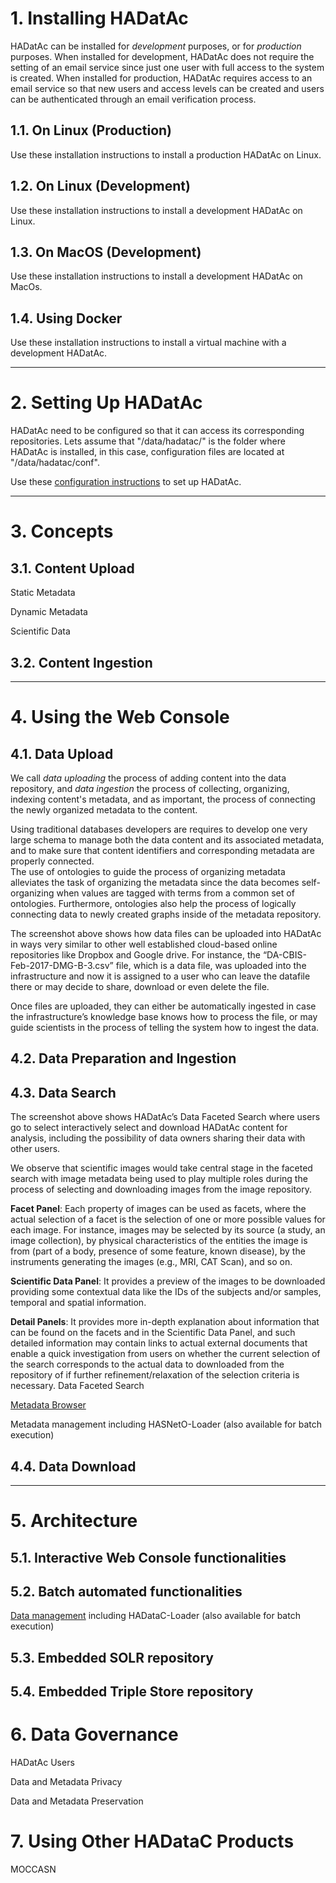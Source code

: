 # 1. Installing HADatAc

HADatAc can be installed for _development_ purposes, or for _production_ purposes. When installed for development, HADatAc does not require the setting of an email service since just one user with full access to the system is created. When installed for production, HADatAc requires access to an email service so that new users and access levels can be created and users can be authenticated through an email verification process.

## 1.1. On Linux (Production)

Use these installation instructions to install a production HADatAc on Linux.

## 1.2. On Linux (Development)

Use these installation instructions to install a development HADatAc on Linux.

## 1.3. On MacOS (Development)

Use these installation instructions to install a development HADatAc on MacOs.

## 1.4. Using Docker

Use these installation instructions to install a virtual machine with a development HADatAc.

***

# 2. Setting Up HADatAc

HADatAc need to be configured so that it can access its corresponding repositories. Lets assume that "/data/hadatac/" is the folder where HADatAc is installed, in this case, configuration files are located at "/data/hadatac/conf". 

Use these [configuration instructions](https://github.com/paulopinheiro1234/hadatac/wiki/Setting-up-HADatAc-Configuration)  to set up HADatAc.

***

# 3. Concepts

## 3.1. Content Upload

Static Metadata

Dynamic Metadata

Scientific Data

## 3.2. Content Ingestion

***

# 4. Using the Web Console

## 4.1. Data Upload

We call _data uploading_  the process of adding content into the data repository, and _data ingestion_ the process of collecting, organizing, indexing content's metadata, and as important, the process of connecting the newly organized metadata to the content. 

Using traditional databases developers are requires to develop one very large schema to manage both the data content and its associated metadata, and to make sure that content identifiers and corresponding metadata are properly connected.	 
The use of ontologies to guide the process of organizing metadata alleviates the task of organizing the metadata since the data becomes self-organizing when values are tagged with terms from a common set of ontologies. Furthermore, ontologies also help the process of logically connecting data to newly created graphs inside of the metadata repository.

The screenshot above shows how data files can be uploaded into HADatAc in ways very similar to other well established cloud-based online repositories like Dropbox and Google drive. For instance, the “DA-CBIS-Feb-2017-DMG-B-3.csv” file, which is a data file, was uploaded into the infrastructure and now it is assigned to a user who can leave the datafile there or may decide to share, download or even delete the file. 

Once files are uploaded, they can either be automatically ingested in case the infrastructure’s knowledge base knows how to process the file, or may guide scientists in the process of telling the system how to ingest the data. 

## 4.2. Data Preparation and Ingestion

## 4.3. Data Search

The screenshot above shows HADatAc’s Data Faceted Search where users go to select interactively select and download HADatAc content for analysis, including the possibility of data owners sharing their data with other users. 

We observe that scientific images would take central stage in the faceted search with image metadata being used to play multiple roles during the process of selecting and downloading images from the image repository. 

**Facet Panel**: Each property of images can be used as facets, where the actual selection of a facet is the selection of one or more possible values for each image. For instance, images may be selected by its source (a study, an image collection), by physical characteristics of the entities the image is from (part of a body, presence of some feature, known disease), by the instruments generating the images (e.g., MRI, CAT Scan), and so on.

**Scientific Data Panel**: It provides a preview of the images to be downloaded providing some contextual data like the IDs of the subjects and/or samples, temporal and spatial information.

**Detail Panels**: It provides more in-depth explanation about information that can be found on the facets and in the Scientific Data Panel, and such detailed information may contain links to actual external documents that enable a quick investigation from users on whether the current selection of the search corresponds to the actual data to downloaded from the repository of if further refinement/relaxation of the selection criteria is necessary.
Data Faceted Search

[Metadata Browser](https://github.com/paulopinheiro1234/hadatac/wiki/HADataC-User-Guide:--Metadata-Browser)
 
Metadata management including HASNetO-Loader (also available for batch execution)


## 4.4. Data Download

***

# 5. Architecture

## 5.1. Interactive Web Console functionalities

## 5.2. Batch automated functionalities

[Data management](https://github.com/paulopinheiro1234/hadatac/wiki/HADataC-User-Guide:--Data-Management) including HADataC-Loader (also available for batch execution)

## 5.3. Embedded SOLR repository

## 5.4. Embedded Triple Store repository

# 6. Data Governance

HADatAc Users

Data and Metadata Privacy

Data and Metadata Preservation


# 7. Using Other HADataC Products

MOCCASN

